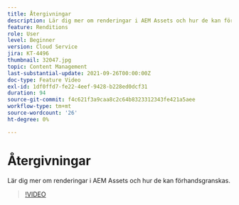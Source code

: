 ```yaml
---
title: Återgivningar
description: Lär dig mer om renderingar i AEM Assets och hur de kan förhandsgranskas.
feature: Renditions
role: User
level: Beginner
version: Cloud Service
jira: KT-4496
thumbnail: 32047.jpg
topic: Content Management
last-substantial-update: 2021-09-26T00:00:00Z
doc-type: Feature Video
exl-id: 1df0ffd7-fe22-4eef-9428-b228ed0dcf31
duration: 94
source-git-commit: f4c621f3a9caa8c2c64b8323312343fe421a5aee
workflow-type: tm+mt
source-wordcount: '26'
ht-degree: 0%

---
```


# Återgivningar

Lär dig mer om renderingar i AEM Assets och hur de kan förhandsgranskas.

>[!VIDEO](https://video.tv.adobe.com/v/32047?quality=12&learn=on)
